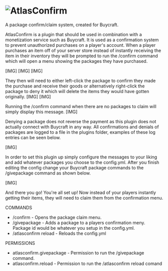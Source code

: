 # ![AtlasConfirm](https://i.imgur.com/W9WDmkC.png)
A package confirm/claim system, created for Buycraft. 


AtlasConfirm is a plugin that should be used in combination with a monetization service such as Buycraft. It is used as a confirmation system to prevent unauthorized purchases on a player's account. When a player purchases an item off of your server store instead of instantly receiving the item in their inventory they will be prompted to run the /confirm command which will open a menu showing the packages they have purchased.

[​IMG]
[​IMG]
[​IMG]

They then will need to either left-click the package to confirm they made the purchase and receive their goods or alternatively right-click the package to deny it which will delete the items they would have gotten originally.
[​IMG]
[​IMG]

Running the /confirm command when there are no packages to claim will simply display this message.
[​IMG]

Denying a package does not reverse the payment as this plugin does not actually connect with Buycraft in any way. All confirmations and denials of packages are logged to a file in the plugins folder, examples of these log entries can be seen below.

[​IMG]

In order to set this plugin up simply configure the messages to your liking and add whatever packages you choose to the config.yml. After you finish editing the config change your Buycraft package commands to the /givepackage command as shown below.

[​IMG]

And there you go! You're all set up! Now instead of your players instantly getting their items, they will need to claim them from the confirmation menu.


COMMANDS
- /confirm - Opens the package claim menu.
- /givepackage <player> <package id> <transaction id> - Adds a package to a players confirmation meny. Package id would be whatever you setup in the config.yml.
- /atlasconfirm reload - Reloads the config.yml

PERMISSIONS
- atlasconfirm.givepackage - Permission to run the /givepackage command.
- atlasconfirm.reload - Permission to run the /atlasconfirm reload comand
